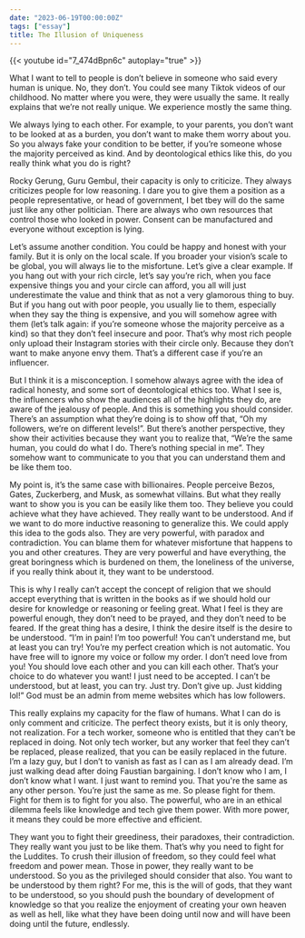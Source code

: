 ```yaml
---
date: "2023-06-19T00:00:00Z"
tags: ["essay"]
title: The Illusion of Uniqueness
---
```


{{< youtube id="7_474dBpn6c" autoplay="true" >}}

What I want to tell to people is don’t believe in someone who said every human is unique. No, they don’t. You could see many Tiktok videos of our childhood. No matter where you were, they were usually the same. It really explains that we’re not really unique. We experience mostly the same thing. 

We always lying to each other. For example, to your parents, you don’t want to be looked at as a burden, you don’t want to make them worry about you. So you always fake your condition to be better, if you’re someone whose the majority perceived as kind. And by deontological ethics like this, do you really think what you do is right?

Rocky Gerung, Guru Gembul, their capacity is only to criticize. They always criticizes people for low reasoning. I dare you to give them a position as a people representative, or head of government, I bet tbey will do the same just like any other politician. There are always who own resources that control those who looked in power. Consent can be manufactured and everyone without exception is lying. 

Let’s assume another condition. You could be happy and honest with your family. But it is only on the local scale. If you broader your vision’s scale to be global, you will always lie to the misfortune. Let’s give a clear example. If you hang out with your rich circle, let’s say you’re rich, when you face expensive things you and your circle can afford, you all will just underestimate the value and think that as not a very glamorous thing to buy. But if you hang out with poor people, you usually lie to them, especially when they say the thing is expensive, and you will somehow agree with them (let’s talk again: if you’re someone whose the majority perceive as a kind) so that they don’t feel insecure and poor. That’s why most rich people only upload their Instagram stories with their circle only. Because they don’t want to make anyone envy them. That’s a different case if you’re an influencer. 

But I think it is a misconception. I somehow always agree with the idea of radical honesty, and some sort of deontological ethics too. What I see is, the influencers who show the audiences all of the highlights they do, are aware of the jealousy of people. And this is something you should consider. There’s an assumption what they’re doing is to show off that, “Oh my followers, we’re on different levels!”. But there’s another perspective, they show their activities because they want you to realize that, “We’re the same human, you could do what I do. There’s nothing special in me”.  They somehow want to communicate to you that you can understand them and be like them too.

My point is, it’s the same case with billionaires. People perceive Bezos, Gates, Zuckerberg, and Musk, as somewhat villains. But what they really want to show you is you can be easily like them too. They believe you could achieve what they have achieved. They really want to be understood. And if we want to do more inductive reasoning to generalize this. We could apply this idea to the gods also. They are very powerful, with paradox and contradiction. You can blame them for whatever misfortune that happens to you and other creatures. They are very powerful and have everything, the great boringness which is burdened on them, the loneliness of the universe, if you really think about it, they want to be understood. 

This is why I really can’t accept the concept of religion that we should accept everything that is written in the books as if we should hold our desire for knowledge or reasoning or feeling great. What I feel is they are powerful enough, they don’t need to be prayed, and they don’t need to be feared. If the great thing has a desire, I think the desire itself is the desire to be understood. “I’m in pain! I’m too powerful! You can’t understand me, but at least you can try! You’re my perfect creation which is not automatic. You have free will to ignore my voice or follow my order. I don’t need love from you! You should love each other and you can kill each other. That’s your choice to do whatever you want! I just need to be accepted. I can’t be understood, but at least, you can try. Just try. Don’t give up. Just kidding lol!” God must be an admin from meme websites which has low followers.

This really explains my capacity for the flaw of humans. What I can do is only comment and criticize. The perfect theory exists, but it is only theory, not realization. For a tech worker, someone who is entitled that they can’t be replaced in doing. Not only tech worker, but any worker that feel they can’t be replaced, please realized, that you can be easily replaced in the future. I’m a lazy guy, but I don’t to vanish as fast as I can as I am already dead. I’m just walking dead after doing Faustian bargaining. I don’t know who I am, I don’t know what I want. I just want to remind you. That you're the same as any other person. You’re just the same as me. So please fight for them. Fight for them is to fight for you also. The powerful, who are in an ethical dilemma feels like knowledge and tech give them power. With more power, it means they could be more effective and efficient. 

They want you to fight their greediness, their paradoxes, their contradiction. They really want you just to be like them. That’s why you need to fight for the Luddites. To crush their illusion of freedom, so they could feel what freedom and power mean. Those in power, they really want to be understood. So you as the privileged should consider that also. You want to be understood by them right? For me, this is the will of gods, that they want to be understood, so you should push the boundary of development of knowledge so that you realize the enjoyment of creating your own heaven as well as hell, like what they have been doing until now and will have been doing until the future, endlessly.